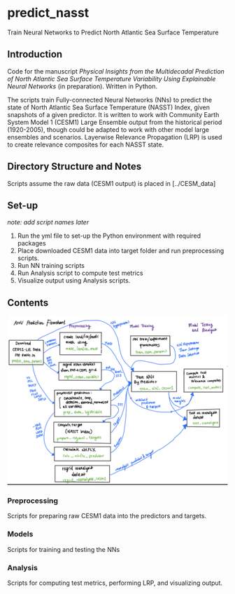# predict_nasst
Train Neural Networks to Predict North Atlantic Sea Surface Temperature


## Introduction

Code for the manuscript *Physical Insights from the Multidecadal Prediction of North Atlantic Sea Surface Temperature Variability Using Explainable Neural Networks* (in preparation). Written in Python.

The scripts train Fully-connected Neural Networks (NNs) to predict the state of North Atlantic Sea Surface Temperature (NASST) Index, given snapshots of a given predictor. It is written to work with Community Earth System Model 1 (CESM1) Large Ensemble output from the historical period (1920-2005), though could be adapted to work with other model large ensembles and scenarios. Layerwise Relevance Propagation (LRP) is used to create relevance composites for each NASST state.

## Directory Structure and Notes
Scripts assume the raw data (CESM1 output) is placed in \[../CESM_data\]

## Set-up
*note: add script names later*
1. Run the yml file to set-up the Python environment with required packages
2. Place downloaded CESM1 data into target folder and run preprocessing scripts.
3. Run NN training scripts
4. Run Analysis script to compute test metrics
5. Visualize output using Analysis scripts.

## Contents
![Draft Workflow Image](https://github.com/glennliu265/predict_nasst/blob/main/Figures/Draft_Workflow.png)
### Preprocessing
Scripts for preparing raw CESM1 data into the predictors and targets.

### Models
Scripts for training and testing the NNs

### Analysis
Scripts for computing test metrics, performing LRP, and visualizing output.

